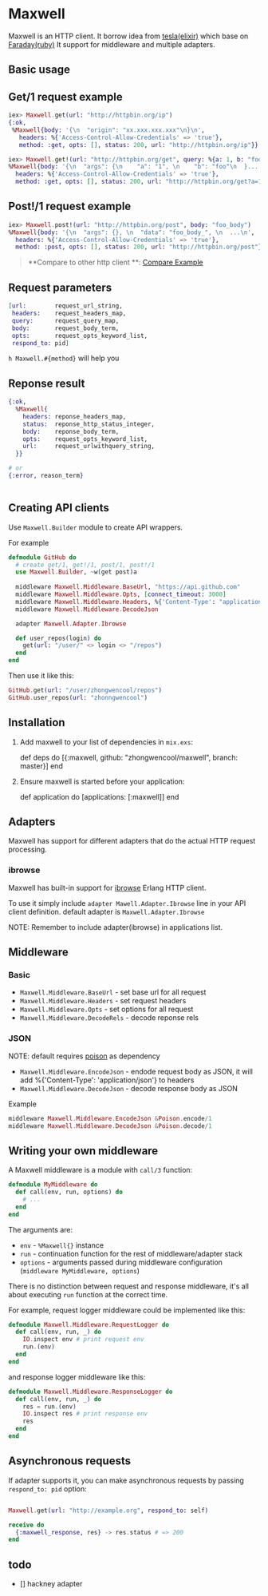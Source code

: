 # Maxwell

Maxwell is an HTTP client. It borrow idea from [tesla(elixir)](https://github.com/teamon/tesla) which base on [Faraday(ruby)](https://github.com/lostisland/faraday)
It support for middleware and multiple adapters.

## Basic usage

## Get/1 request example
```ex
iex> Maxwell.get(url: "http://httpbin.org/ip")
{:ok,
 %Maxwell{body: '{\n  "origin": "xx.xxx.xxx.xxx"\n}\n',
   headers: %{'Access-Control-Allow-Credentials' => 'true'},
   method: :get, opts: [], status: 200, url: "http://httpbin.org/ip"}}

iex> Maxwell.get!(url: "http://httpbin.org/get", query: %{a: 1, b: "foo"})
%Maxwell{body: '{\n  "args": {\n    "a": "1", \n    "b": "foo"\n  }...',
  headers: %{'Access-Control-Allow-Credentials' => 'true'},
  method: :get, opts: [], status: 200, url: "http://httpbin.org/get?a=1&b=foo"}}
```

## Post!/1 request example 
```ex
iex> Maxwell.post!(url: "http://httpbin.org/post", body: "foo_body")
%Maxwell{body: '{\n  "args": {}, \n  "data": "foo_body_", \n  ...\n',
  headers: %{'Access-Control-Allow-Credentials' => 'true'},
  method: :post, opts: [], status: 200, url: "http://httpbin.org/post"}
```
> **Compare to other http client **: [Compare Example](https://github.com/zhongwencool/maxwell/blob/master/examples/github_client.ex)
 
## Request parameters
```ex
[url:        request_url_string,
 headers:    request_headers_map,
 query:      request_query_map,
 body:       request_body_term,
 opts:       request_opts_keyword_list,
 respond_to: pid]
```
`h Maxwell.#{method}` will help you

## Reponse result 
```ex
{:ok,
  %Maxwell{
    headers: reponse_headers_map,
    status:  reponse_http_status_integer,
    body:    reponse_body_term,
    opts:    request_opts_keyword_list,
    url:     request_urlwithquery_string,    
  }}

# or
{:error, reason_term} 
  
```
## Creating API clients

Use `Maxwell.Builder` module to create API wrappers.

For example

```ex
defmodule GitHub do
  # create get/1, get!/1, post/1, post!/1  
  use Maxwell.Builder, ~w(get post)a
  
  middleware Maxwell.Middleware.BaseUrl, "https://api.github.com"
  middleware Maxwell.Middleware.Opts, [connect_timeout: 3000]
  middleware Maxwell.Middleware.Headers, %{'Content-Type': "application/vnd.github.v3+json", 'User-Agent': 'zhongwenool'}
  middleware Maxwell.Middleware.DecodeJson  

  adapter Maxwell.Adapter.Ibrowse

  def user_repos(login) do
    get(url: "/user/" <> login <> "/repos")
  end
end
```

Then use it like this:

```ex
GitHub.get(url: "/user/zhongwencool/repos")
GitHub.user_repos(url: "zhonngwencool")
```

## Installation

  1. Add maxwell to your list of dependencies in `mix.exs`:

        def deps do
          [{:maxwell, github: "zhongwencool/maxwell", branch: master}]
        end

  2. Ensure maxwell is started before your application:

        def application do
          [applications: [:maxwell]]
        end

## Adapters

Maxwell has support for different adapters that do the actual HTTP request processing.

### ibrowse

Maxwell has built-in support for [ibrowse](https://github.com/cmullaparthi/ibrowse) Erlang HTTP client.

To use it simply include `adapter Mawell.Adapter.Ibrowse` line in your API client definition.
default adapter is `Maxwell.Adapter.Ibrowse`

NOTE: Remember to include adapter(ibrowse) in applications list.

## Middleware

### Basic

- `Maxwell.Middleware.BaseUrl` - set base url for all request
- `Maxwell.Middleware.Headers` - set request headers
- `Maxwell.Middleware.Opts` - set options for all request
- `Maxwell.Middleware.DecodeRels` - decode reponse rels

### JSON
NOTE: default requires [poison](https://github.com/devinus/poison) as dependency

- `Maxwell.Middleware.EncodeJson` - endode request body as JSON, it will add %{'Content-Type': 'application/json'} to headers
- `Maxwell.Middleware.DecodeJson` - decode response body as JSON

Example 
```ex
middleware Maxwell.Middleware.EncodeJson &Poison.encode/1
middleware Maxwell.Middleware.DecodeJson &Poison.decode/1
```

## Writing your own middleware

A Maxwell middleware is a module with `call/3` function:

```ex
defmodule MyMiddleware do
  def call(env, run, options) do
    # ...
  end
end
```

The arguments are:
- `env` - `%Maxwell{}` instance
- `run` - continuation function for the rest of middleware/adapter stack
- `options` - arguments passed during middleware configuration (`middleware MyMiddleware, options`)

There is no distinction between request and response middleware, it's all about executing `run` function at the correct time.

For example, request logger middleware could be implemented like this:

```ex
defmodule Maxwell.Middleware.RequestLogger do
  def call(env, run, _) do
    IO.inspect env # print request env
    run.(env)
  end
end
```

and response logger middleware like this:

```ex
defmodule Maxwell.Middleware.ResponseLogger do
  def call(env, run, _) do
    res = run.(env)
    IO.inspect res # print response env
    res
  end
end
```

## Asynchronous requests

If adapter supports it, you can make asynchronous requests by passing `respond_to: pid` option:

```ex

Maxwell.get(url: "http://example.org", respond_to: self)

receive do
  {:maxwell_response, res} -> res.status # => 200
end
```

## todo

- [] hackney adapter 
 
